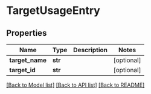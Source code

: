 # TargetUsageEntry

## Properties
Name | Type | Description | Notes
------------ | ------------- | ------------- | -------------
**target_name** | **str** |  | [optional] 
**target_id** | **str** |  | [optional] 

[[Back to Model list]](../README.md#documentation-for-models) [[Back to API list]](../README.md#documentation-for-api-endpoints) [[Back to README]](../README.md)

